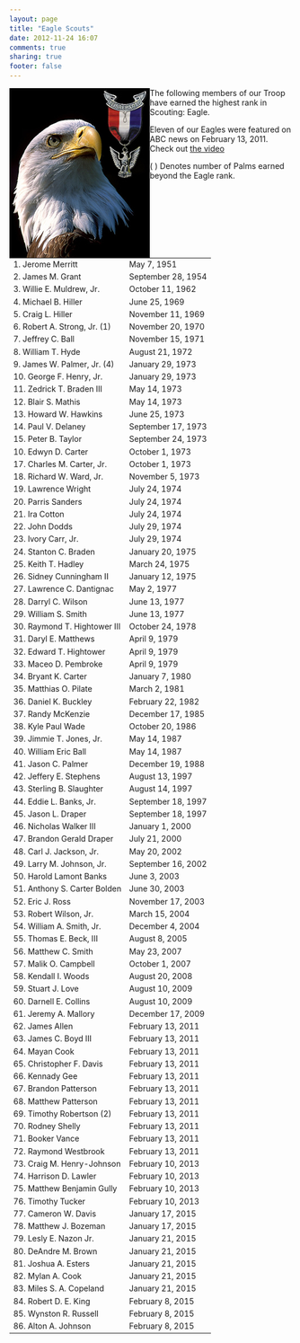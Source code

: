 ```yaml
---
layout: page
title: "Eagle Scouts"
date: 2012-11-24 16:07
comments: true
sharing: true
footer: false
---
```

<img src="/images/eagle-medal.jpg" width="250" height="302" align="left" title="Eagle Scout Medal and Badge" alt="Eagle Scout Medal and Badge">
The following members of our Troop have earned the highest rank in Scouting: Eagle.  

Eleven of our Eagles were featured on ABC news on February 13, 2011.
Check out <a href="/blog/2011/02/14/planting-seeds-and-building-leaders/">the video</a>

(&nbsp;) Denotes number of Palms earned beyond the Eagle rank.

<table width="500">
<tr><td>
1.      Jerome Merritt</td><td>May 7, 1951
</td></tr>
<tr><td>
2.      James M. Grant</td><td>	September 28, 1954
</td></tr>
<tr><td>
3. Willie E. Muldrew, Jr.</td><td>	October 11, 1962
</td></tr>
<tr><td>
4.      Michael B. Hiller</td><td>	June 25, 1969
</td></tr>
<tr><td>
5.      Craig L. Hiller</td><td>	November 11, 1969
</td></tr>
<tr><td>
6.      Robert A. Strong, Jr. (1)</td><td>	November 20, 1970
</td></tr>
<tr><td>
7.      Jeffrey C. Ball</td><td>	November 15, 1971
</td></tr>
<tr><td>
8.      William T. Hyde</td><td>	August 21, 1972
</td></tr>
<tr><td>
9.      James W. Palmer, Jr. (4)</td><td>	January 29, 1973
</td></tr>
<tr><td>
10.     George F. Henry, Jr.</td><td>	January 29, 1973
</td></tr>
<tr><td>
11.     Zedrick T. Braden III</td><td>	May 14, 1973
</td></tr>
<tr><td>
12.     Blair S. Mathis</td><td>	May 14, 1973
</td></tr>
<tr><td>
13.     Howard W. Hawkins</td><td>	June 25, 1973
</td></tr>
<tr><td>
14.     Paul V. Delaney</td><td>	September 17, 1973 
</td></tr>
<tr><td>
15.     Peter B. Taylor</td><td>	September 24, 1973
</td></tr>
<tr><td>
10. Edwyn D. Carter</td><td>	October 1, 1973 
</td></tr>
<tr><td>
17.     Charles M. Carter, Jr.</td><td>	October 1, 1973 
</td></tr>
<tr><td>
18.     Richard W. Ward, Jr.</td><td>	November 5, 1973 
</td></tr>
<tr><td>
19.     Lawrence Wright</td><td>	July 24, 1974
</td></tr>
<tr><td>
20.     Parris Sanders</td><td>	July 24, 1974
</td></tr>
<tr><td>
21.     Ira Cotton</td><td>	July 24, 1974
</td></tr>
<tr><td>
22.     John Dodds</td><td>	July 29, 1974
</td></tr>
<tr><td>
23.     Ivory Carr, Jr.</td><td>	July 29, 1974
</td></tr>
<tr><td>
24.     Stanton C. Braden</td><td>	January 20, 1975
</td></tr>
<tr><td>
25.     Keith T. Hadley</td><td>	March 24, 1975
</td></tr>
<tr><td>
26.     Sidney Cunningham II</td><td>	January 12, 1975
</td></tr>
<tr><td>
27.     Lawrence C. Dantignac</td><td>	May 2, 1977
</td></tr>
<tr><td>
28.     Darryl C. Wilson</td><td>	June 13, 1977
</td></tr>
<tr><td>
29.     William S. Smith</td><td>	June 13, 1977
</td></tr>
<tr><td>
30.     Raymond T. Hightower III</td><td>	October 24, 1978
</td></tr>
<tr><td>
31.     Daryl E. Matthews</td><td>	April 9, 1979
</td></tr>
<tr><td>
32.     Edward T. Hightower</td><td>	April 9, 1979
</td></tr>
<tr><td>
33.     Maceo D. Pembroke</td><td>	April 9, 1979 
</td></tr>
<tr><td>
34.     Bryant K. Carter</td><td>	January 7, 1980 
</td></tr>
<tr><td>
35.     Matthias O. Pilate</td><td>	March 2, 1981 
</td></tr>
<tr><td>
36. Daniel K. Buckley</td><td>	February 22, 1982
</td></tr>
<tr><td>
37.     Randy McKenzie</td><td>	December 17, 1985
</td></tr>
<tr><td>
38.     Kyle Paul Wade</td><td>	October 20, 1986
</td></tr>
<tr><td>
39.     Jimmie T. Jones, Jr.</td><td>	May 14, 1987
</td></tr>
<tr><td>
40.     William Eric Ball</td><td>	May 14, 1987
</td></tr>
<tr><td>
41.     Jason C. Palmer</td><td>	December 19, 1988
</td></tr>
<tr><td>
42.     Jeffery E. Stephens</td><td>	August 13, 1997
</td></tr>
<tr><td>
43.     Sterling B. Slaughter</td><td>	August 14, 1997
</td></tr>
<tr><td>
44.     Eddie L. Banks, Jr.</td><td>	September 18, 1997
</td></tr>
<tr><td>
45.     Jason L. Draper</td><td>	September 18, 1997
</td></tr>
<tr><td>
46.     Nicholas Walker III</td><td>	January 1, 2000 
</td></tr>
<tr><td>
47.     Brandon Gerald Draper</td><td>	July 21, 2000
</td></tr>
<tr><td>
48.     Carl J. Jackson, Jr.</td><td>	May 20, 2002
</td></tr>
<tr><td>
49. Larry M. Johnson, Jr.</td><td>	September 16, 2002
</td></tr>
<tr><td>
50.     Harold Lamont Banks</td><td>	June 3, 2003
</td></tr>
<tr><td>
51.     Anthony S. Carter Bolden</td><td>	June 30, 2003
</td></tr>
<tr><td>
52.     Eric J. Ross</td><td>	November 17, 2003
</td></tr>
<tr><td>
53.     Robert Wilson, Jr.</td><td>	March 15, 2004
</td></tr>
<tr><td>
54.     William A. Smith, Jr.</td><td>	December 4, 2004 
</td></tr>
<tr><td>
55.     Thomas E. Beck, III</td><td>	August 8, 2005 
</td></tr>
<tr><td>
56.     Matthew C. Smith</td><td>	May 23, 2007
</td></tr>
<tr><td>
57.     Malik O. Campbell</td><td>	October 1, 2007 
</td></tr>
<tr><td>
58.     Kendall I. Woods</td><td>	August 20, 2008
</td></tr>
<tr><td>
59.     Stuart J. Love</td><td>	August 10, 2009
</td></tr>
<tr><td>
60.     Darnell E. Collins</td><td>	August 10, 2009
</td></tr>
<tr><td>
61.     Jeremy A. Mallory</td><td>	December 17, 2009
</td></tr>
<tr><td>
62.     James Allen</td><td>	February 13, 2011
</td></tr>
<tr><td>
63.     James C. Boyd III</td><td>	February 13, 2011
</td></tr>
<tr><td>
64.     Mayan Cook</td><td>	February 13, 2011
</td></tr>
<tr><td>
65.     Christopher F. Davis</td><td>	February 13, 2011
</td></tr>
<tr><td>
66.     Kennady Gee</td><td>	February 13, 2011
</td></tr>
<tr><td>
67.     Brandon Patterson</td><td>	February 13, 2011
</td></tr>
<tr><td>
68.     Matthew Patterson</td><td>	February 13, 2011
</td></tr>
<tr><td>
69.     Timothy Robertson (2)</td><td>	February 13, 2011
</td></tr>
<tr><td>
70.     Rodney Shelly</td><td>	February 13, 2011
</td></tr>
<tr><td>
71.     Booker Vance</td><td>	February 13, 2011
</td></tr>
<tr><td>
72.     Raymond Westbrook</td><td>	February 13, 2011
</td></tr>
<tr><td>
73.     Craig M. Henry-Johnson</td><td>	February 10, 2013
</td></tr>
<tr><td>
74.     Harrison D. Lawler</td><td>	February 10, 2013
</td></tr>
<tr><td>
75.     Matthew Benjamin Gully</td><td>	February 10, 2013
</td></tr>
<tr><td>
76.     Timothy Tucker</td><td>	February 10, 2013
</td></tr>
<tr><td>
77.    Cameron W. Davis</td><td>	January 17, 2015
</td></tr>
<tr><td>
78.     Matthew J. Bozeman</td><td>	January 17, 2015
</td></tr>
<tr><td>
79.     Lesly E. Nazon Jr.</td><td>	January 21, 2015
</td></tr>
<tr><td>
80.     DeAndre M. Brown</td><td>	January 21, 2015
</td></tr>
<tr><td>
81.     Joshua A. Esters</td><td>	January 21, 2015
</td></tr>
<tr><td>
82.     Mylan A. Cook</td><td>	January 21, 2015
</td></tr>
<tr><td>
83.     Miles S. A. Copeland</td><td>	January 21, 2015
</td></tr>
<tr><td>
84.     Robert D. E. King</td><td>	February 8, 2015
</td></tr>
<tr><td>
85.     Wynston R. Russell</td><td>	February 8, 2015
</td></tr>
<tr><td>
86.     Alton A. Johnson</td><td>	February 8, 2015
</td></tr>
</table>
